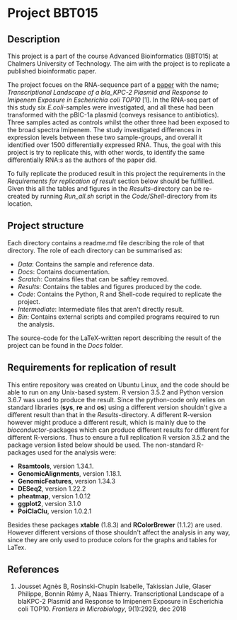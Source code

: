 # Project BBT015
## Description

This project is a part of the course Advanced Bioinformatics (BBT015) at Chalmers University of Technology. The aim with the project is to replicate a published bioinformatic paper. 

The project focues on the RNA-sequence part of a [paper](https://www.frontiersin.org/articles/10.3389/fmicb.2018.02929/)  with the name; *Transcriptional Landscape of a bla_KPC-2 Plasmid and Response to Imipenem Exposure in Escherichia coli TOP10* [1]. In the RNA-seq part of this study six *E.coli*-samples were investigated, 
and all these had been transformed with the pBIC-1a plasmid (conveys resisance to antibiotics). Three samples acted as controls 
whilst the other three had been exposed to the broad spectra Imipenem. The study investigated differences in expression levels 
between these two sample-groups, and overall it identified over 1500 differentially expressed RNA. Thus, the goal with this 
project is try to replicate this, with other words, to identify the same differentially RNA:s as the authors of the
paper did. 

To fully replicate the produced result in this project the requirements in the *Requirements for replication of result* section below should be fulfilled. Given this all the tables and figures in the *Results*-directory can be re-created by running *Run_all.sh* script in the *Code/Shell*-directory from its location. 

## Project structure 

Each directory contains a readme.md file describing the role of that directory. The role of each directory
can be summarised as:

* *Data*: Contains the sample and reference data. 
* *Docs*: Contains documentation. 
* *Scratch*: Contains files that can be saftley removed.
* *Results*: Contains the tables and figures produced by the code. 
* *Code*: Contains the Python, R and Shell-code required to replicate the project. 
* *Intermediate*: Intermediate files that aren't directly result. 
* *Bin*: Contains external scripts and compiled programs required to run the analysis. 

The source-code for the LaTeX-written report describing the result of the project can be found 
in the *Docs* folder. 

## Requirements for replication of result

This entire repository was created on Ubuntu Linux, and the code should be able to run on any Unix-based system. R version 3.5.2 and Python version 3.6.7 was used to produce the result. Since the python-code only relies on standard libraries (**sys**, **re** and **os**) using a different version shouldn't give a different result than that in the *Results*-directory. A different R-version however might produce a different result, which is mainly due to the *bioconductor*-packages which can produce different results for different for different R-versions. Thus to ensure a full replication R version 3.5.2 and the package version listed below should be used. The non-standard R-packages used for the analysis were:

* **Rsamtools**, version 1.34.1.
* **GenomicAlignments**, version 1.18.1.
* **GenomicFeatures**, version 1.34.3
* **DESeq2**, version 1.22.2
* **pheatmap**, version 1.0.12
* **ggplot2**, version 3.1.0
* **PoiClaClu**, version 1.0.2.1

Besides these packages **xtable** (1.8.3) and **RColorBrewer** (1.1.2) are used. However different versions of those shouldn't affect the analysis in any way, since they are only used to produce colors for the graphs and tables for LaTex. 

## References 

1. Jousset Agnès B, Rosinski-Chupin Isabelle, Takissian Julie, Glaser Philippe, Bonnin Rémy A, 
Naas Thierry. Transcriptional Landscape of a blaKPC-2 Plasmid and Response to Imipenem Exposure 
in Escherichia coli TOP10. *Frontiers in Microbiology*, 9(1):2929, dec 2018 
